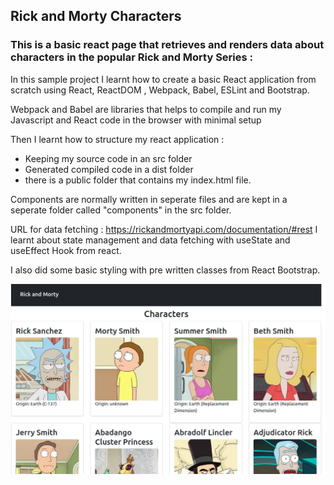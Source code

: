 ## Rick and Morty Characters
### This is a basic react page that retrieves and renders data about characters in the popular Rick and Morty Series :
In this sample project I learnt how to create a basic React application 
from scratch using React, ReactDOM , Webpack, Babel, ESLint and Bootstrap.

Webpack and Babel are libraries that helps to compile and run my Javascript and 
React code in the browser with minimal setup

Then I learnt how to structure my react application :
- Keeping my source code in an src folder 
- Generated compiled code in a dist folder 
- there is a public folder that contains my index.html file.

Components are normally written in seperate files and are kept in a seperate folder called "components" in the src folder.


URL for data fetching : https://rickandmortyapi.com/documentation/#rest
I learnt about state management and data fetching with useState and useEffect Hook from react. 

I also did some basic styling with pre written classes from React Bootstrap. 



<img src="demo.png">
